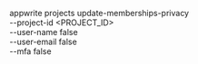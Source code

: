 appwrite projects update-memberships-privacy \
    --project-id <PROJECT_ID> \
    --user-name false \
    --user-email false \
    --mfa false
